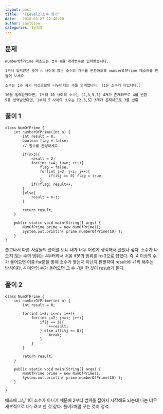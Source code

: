 ```yaml
---
layout: post
title:  "[Level2]소수 찾기"
date:   2018-03-27 22:40:00
author: EastGlow
categories: 1일1알
---
```

## 문제
```
numberOfPrime 메소드는 정수 n을 매개변수로 입력받습니다.  

1부터 입력받은 숫자 n 사이에 있는 소수의 개수를 반환하도록 numberOfPrime 메소드를 만들어 보세요.  

소수는 1과 자기 자신으로만 나누어지는 수를 의미합니다. (1은 소수가 아닙니다.)  

10을 입력받았다면, 1부터 10 사이의 소수는 [2,3,5,7] 4개가 존재하므로 4를 반환  
5를 입력받았다면, 1부터 5 사이의 소수는 [2,3,5] 3개가 존재하므로 3를 반환
```

## 풀이 1
~~~
class NumOfPrime {
    int numberOfPrime(int n) {
        int result = 0;
        boolean flag = false;
        // 함수를 완성하세요.

        if(n>3){
            result = 2;
            for(int i=4; i<=n; ++i){
                flag = false;
                for(int j=2; j<i; j++){
                	if(i%j == 0) flag = true;
                }
            if(!flag) result++;
        }
        }else{
        	result = n-1;
        }

        return result;
    }

	public static void main(String[] args) {
		NumOfPrime prime = new NumOfPrime();
		System.out.println( prime.numberOfPrime(10) );
	}
}
~~~
풀고나서 다른 사람들의 풀이를 보니 내가 너무 어렵게 생각해서 풀었나 싶다. 소수가 나오지 않는 수의 범위는 4부터라서 처음 if문의 범위를 n>3으로 잡았다. 즉, 4 이상의 수가 들어오면 이중 for문을 통해 소수가 맞는지 아닌지 판별하여 result에 +1씩 해주는 방식이다. 4 미만의 수가 들어오면 그 수 -1을 한 것이 result가 된다.


## 풀이 2
~~~
class NumOfPrime {
    int numberOfPrime(int n) {
        int result = 0;
        
        for(int i=2; i<=n; i++){
            for(int j=2; j<=i; j++){
                if(j == i){
                    ++result;
                } else if(i%j == 0){
                    break;
                }
            }
        }

        return result;
    }

    public static void main(String[] args) {
        NumOfPrime prime = new NumOfPrime();
        System.out.println( prime.numberOfPrime(10) );
    }

}
~~~
애초에 그냥 1이 소수가 아니기 때문에 2부터 범위를 잡아서 시작해도 되는데 나는 너무 세부적으로 나누려고 한 것 같다. 풀이2처럼 푸는 것이 정석.